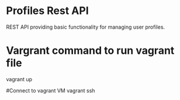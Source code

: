 # Profiles Rest API

REST API providing basic functionality for managing user profiles.

# Vargrant command to run vagrant file

vagrant up

#Connect to vagrant VM
vagrant ssh
